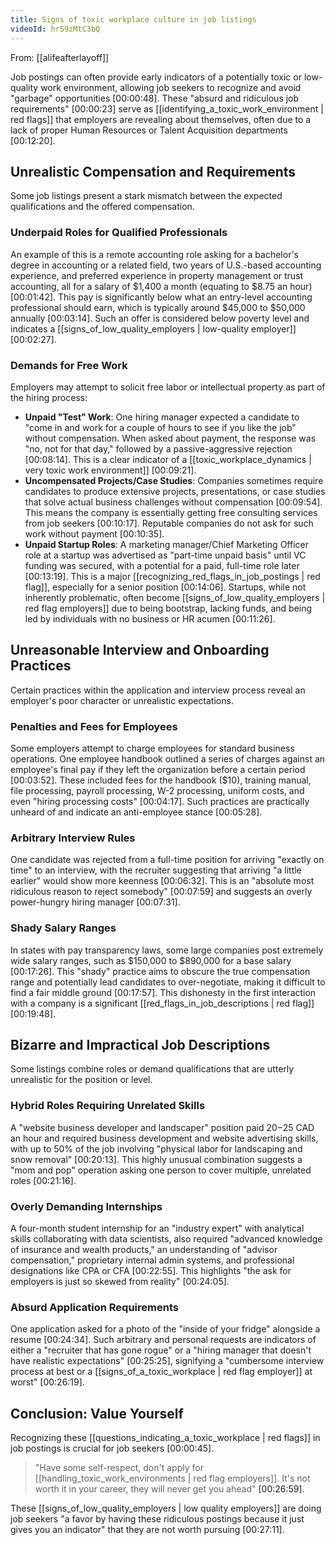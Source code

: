```yaml
---
title: Signs of toxic workplace culture in job listings
videoId: hr59zMtC3bQ
---
```


From: [[alifeafterlayoff]] <br/> 

Job postings can often provide early indicators of a potentially toxic or low-quality work environment, allowing job seekers to recognize and avoid "garbage" opportunities <a class="yt-timestamp" data-t="00:00:48">[00:00:48]</a>. These "absurd and ridiculous job requirements" <a class="yt-timestamp" data-t="00:00:23">[00:00:23]</a> serve as [[identifying_a_toxic_work_environment | red flags]] that employers are revealing about themselves, often due to a lack of proper Human Resources or Talent Acquisition departments <a class="yt-timestamp" data-t="00:12:20">[00:12:20]</a>.

## Unrealistic Compensation and Requirements

Some job listings present a stark mismatch between the expected qualifications and the offered compensation.

### Underpaid Roles for Qualified Professionals
An example of this is a remote accounting role asking for a bachelor's degree in accounting or a related field, two years of U.S.-based accounting experience, and preferred experience in property management or trust accounting, all for a salary of $1,400 a month (equating to $8.75 an hour) <a class="yt-timestamp" data-t="00:01:42">[00:01:42]</a>. This pay is significantly below what an entry-level accounting professional should earn, which is typically around $45,000 to $50,000 annually <a class="yt-timestamp" data-t="00:03:14">[00:03:14]</a>. Such an offer is considered below poverty level and indicates a [[signs_of_low_quality_employers | low-quality employer]] <a class="yt-timestamp" data-t="00:02:27">[00:02:27]</a>.

### Demands for Free Work
Employers may attempt to solicit free labor or intellectual property as part of the hiring process:

*   **Unpaid "Test" Work**: One hiring manager expected a candidate to "come in and work for a couple of hours to see if you like the job" without compensation. When asked about payment, the response was "no, not for that day," followed by a passive-aggressive rejection <a class="yt-timestamp" data-t="00:08:14">[00:08:14]</a>. This is a clear indicator of a [[toxic_workplace_dynamics | very toxic work environment]] <a class="yt-timestamp" data-t="00:09:21">[00:09:21]</a>.
*   **Uncompensated Projects/Case Studies**: Companies sometimes require candidates to produce extensive projects, presentations, or case studies that solve actual business challenges without compensation <a class="yt-timestamp" data-t="00:09:54">[00:09:54]</a>. This means the company is essentially getting free consulting services from job seekers <a class="yt-timestamp" data-t="00:10:17">[00:10:17]</a>. Reputable companies do not ask for such work without payment <a class="yt-timestamp" data-t="00:10:35">[00:10:35]</a>.
*   **Unpaid Startup Roles**: A marketing manager/Chief Marketing Officer role at a startup was advertised as "part-time unpaid basis" until VC funding was secured, with a potential for a paid, full-time role later <a class="yt-timestamp" data-t="00:13:19">[00:13:19]</a>. This is a major [[recognizing_red_flags_in_job_postings | red flag]], especially for a senior position <a class="yt-timestamp" data-t="00:14:06">[00:14:06]</a>. Startups, while not inherently problematic, often become [[signs_of_low_quality_employers | red flag employers]] due to being bootstrap, lacking funds, and being led by individuals with no business or HR acumen <a class="yt-timestamp" data-t="00:11:26">[00:11:26]</a>.

## Unreasonable Interview and Onboarding Practices

Certain practices within the application and interview process reveal an employer's poor character or unrealistic expectations.

### Penalties and Fees for Employees
Some employers attempt to charge employees for standard business operations. One employee handbook outlined a series of charges against an employee's final pay if they left the organization before a certain period <a class="yt-timestamp" data-t="00:03:52">[00:03:52]</a>. These included fees for the handbook ($10), training manual, file processing, payroll processing, W-2 processing, uniform costs, and even "hiring processing costs" <a class="yt-timestamp" data-t="00:04:17">[00:04:17]</a>. Such practices are practically unheard of and indicate an anti-employee stance <a class="yt-timestamp" data-t="00:05:28">[00:05:28]</a>.

### Arbitrary Interview Rules
One candidate was rejected from a full-time position for arriving "exactly on time" to an interview, with the recruiter suggesting that arriving "a little earlier" would show more keenness <a class="yt-timestamp" data-t="00:06:32">[00:06:32]</a>. This is an "absolute most ridiculous reason to reject somebody" <a class="yt-timestamp" data-t="00:07:59">[00:07:59]</a> and suggests an overly power-hungry hiring manager <a class="yt-timestamp" data-t="00:07:31">[00:07:31]</a>.

### Shady Salary Ranges
In states with pay transparency laws, some large companies post extremely wide salary ranges, such as $150,000 to $890,000 for a base salary <a class="yt-timestamp" data-t="00:17:26">[00:17:26]</a>. This "shady" practice aims to obscure the true compensation range and potentially lead candidates to over-negotiate, making it difficult to find a fair middle ground <a class="yt-timestamp" data-t="00:17:57">[00:17:57]</a>. This dishonesty in the first interaction with a company is a significant [[red_flags_in_job_descriptions | red flag]] <a class="yt-timestamp" data-t="00:19:48">[00:19:48]</a>.

## Bizarre and Impractical Job Descriptions

Some listings combine roles or demand qualifications that are utterly unrealistic for the position or level.

### Hybrid Roles Requiring Unrelated Skills
A "website business developer and landscaper" position paid $20-$25 CAD an hour and required business development and website advertising skills, with up to 50% of the job involving "physical labor for landscaping and snow removal" <a class="yt-timestamp" data-t="00:20:13">[00:20:13]</a>. This highly unusual combination suggests a "mom and pop" operation asking one person to cover multiple, unrelated roles <a class="yt-timestamp" data-t="00:21:16">[00:21:16]</a>.

### Overly Demanding Internships
A four-month student internship for an "industry expert" with analytical skills collaborating with data scientists, also required "advanced knowledge of insurance and wealth products," an understanding of "advisor compensation," proprietary internal admin systems, and professional designations like CPA or CFA <a class="yt-timestamp" data-t="00:22:55">[00:22:55]</a>. This highlights "the ask for employers is just so skewed from reality" <a class="yt-timestamp" data-t="00:24:05">[00:24:05]</a>.

### Absurd Application Requirements
One application asked for a photo of the "inside of your fridge" alongside a resume <a class="yt-timestamp" data-t="00:24:34">[00:24:34]</a>. Such arbitrary and personal requests are indicators of either a "recruiter that has gone rogue" or a "hiring manager that doesn't have realistic expectations" <a class="yt-timestamp" data-t="00:25:25">[00:25:25]</a>, signifying a "cumbersome interview process at best or a [[signs_of_a_toxic_workplace | red flag employer]] at worst" <a class="yt-timestamp" data-t="00:26:19">[00:26:19]</a>.

## Conclusion: Value Yourself

Recognizing these [[questions_indicating_a_toxic_workplace | red flags]] in job postings is crucial for job seekers <a class="yt-timestamp" data-t="00:00:45">[00:00:45]</a>.
> "Have some self-respect, don't apply for [[handling_toxic_work_environments | red flag employers]]. It's not worth it in your career, they will never get you ahead" <a class="yt-timestamp" data-t="00:26:59">[00:26:59]</a>.

These [[signs_of_low_quality_employers | low quality employers]] are doing job seekers "a favor by having these ridiculous postings because it just gives you an indicator" that they are not worth pursuing <a class="yt-timestamp" data-t="00:27:11">[00:27:11]</a>.